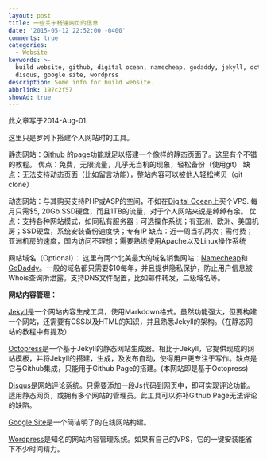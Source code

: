 ```yaml
---
layout: post
title: 一些关于搭建网页的信息
date: '2015-05-12 22:52:00 -0400'
comments: true
categories:
  - Website
keywords: >-
  build website, github, digital ocean, namecheap, godaddy, jekyll, octopress,
  disqus, google site, wordprss
description: Some info for build website.
abbrlink: 197c2f57
showAd: true
---
```

此文章写于2014-Aug-01.

这里只是罗列下搭建个人网站时的工具。

静态网站：[Github](https://github.com/) 的page功能就足以搭建一个像样的静态页面了。这里有个不错的教程。
优点：免费，无限流量，几乎无当机的现象，轻松备份（使用git）
缺点：无法支持动态页面（比如留言功能），整站内容可以被他人轻松拷贝（git clone）

<!-- more -->

动态网站：与其购买支持PHP或ASP的空间，不如在[Digital Ocean](https://www.digitalocean.com/)上买个VPS. 每月只需$5, 20Gb SSD硬盘，而且1TB的流量，对于个人网站来说是绰绰有余。
优点：支持各种网站模式，如同私有服务器；可选操作系统；有亚洲、欧洲、美国机房；SSD硬盘，系统安装备份速度快；专有IP
缺点：近一周当机两次；需付费；亚洲机房的速度，国内访问不理想；需要熟练使用Apache以及Linux操作系统

网站域名（Optional）：
这里有两个北美最大的域名销售网站：[Namecheap](https://www.namecheap.com/)和[GoDaddy](https://www.godaddy.com)。一般的域名都只需要$10每年，并且提供隐私保护，防止用户信息被Whois查询所泄露。支持DNS文件配置，比如邮件转发，二级域名等。

**网站内容管理：**

[Jekyll](http://jekyllrb.com/)是一个网站内容生成工具，使用Markdown格式。虽然功能强大，但要构建一个网站，还需要有CSS以及HTML的知识，并且熟悉Jekyll的架构。（在静态网站的教程中有提及）

[Octopress](http://octopress.org/)是一个基于Jekyll的静态网站生成器。相比于Jekyll，它提供现成的网站模板，并将Jekyll的搭建，生成，及发布自动，使得用户更专注于写作。缺点是它与Github集成，只能用于Github Page的搭建。(本网站即是基于Octopress)

[Disqus](https://disqus.com/)是网站评论系统。只需要添加一段Js代码到网页中，即可实现评论功能。适用静态网页，或拥有多个网站的管理员。此工具可以弥补Github Page无法评论的缺陷。

[Google Site](https://sites.google.com)是一个简洁明了的在线网站构建。

[Wordpress](https://zh-cn.wordpress.com/)是知名的网站内容管理系统。如果有自己的VPS，它的一键安装能省下不少时间精力。
